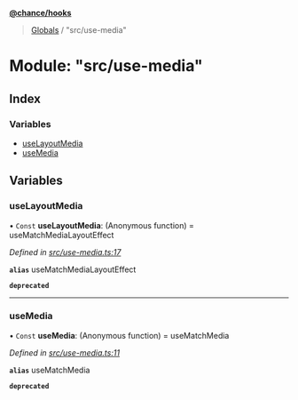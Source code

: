 **[@chance/hooks](../README.md)**

> [Globals](../globals.md) / "src/use-media"

# Module: "src/use-media"

## Index

### Variables

* [useLayoutMedia](_src_use_media_.md#uselayoutmedia)
* [useMedia](_src_use_media_.md#usemedia)

## Variables

### useLayoutMedia

• `Const` **useLayoutMedia**: (Anonymous function) = useMatchMediaLayoutEffect

*Defined in [src/use-media.ts:17](https://github.com/chaance/hooks/blob/8a20513/src/use-media.ts#L17)*

**`alias`** useMatchMediaLayoutEffect

**`deprecated`** 

___

### useMedia

• `Const` **useMedia**: (Anonymous function) = useMatchMedia

*Defined in [src/use-media.ts:11](https://github.com/chaance/hooks/blob/8a20513/src/use-media.ts#L11)*

**`alias`** useMatchMedia

**`deprecated`**
